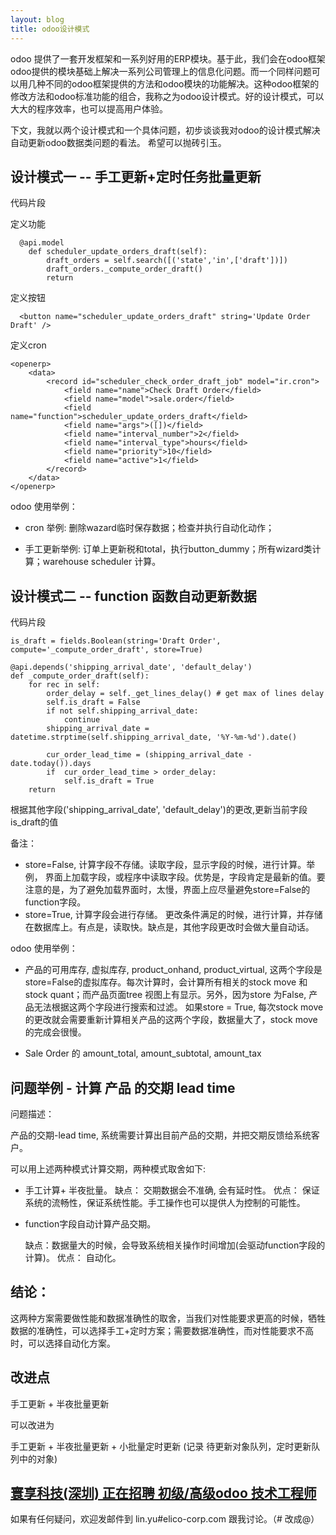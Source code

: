```yaml
---
layout: blog
title: odoo设计模式
---
```


odoo 提供了一套开发框架和一系列好用的ERP模块。基于此，我们会在odoo框架odoo提供的模块基础上解决一系列公司管理上的信息化问题。而一个同样问题可以用几种不同的odoo框架提供的方法和odoo模块的功能解决。这种odoo框架的修改方法和odoo标准功能的组合，我称之为odoo设计模式。好的设计模式，可以大大的程序效率，也可以提高用户体验。

下文，我就以两个设计模式和一个具体问题，初步谈谈我对odoo的设计模式解决自动更新odoo数据类问题的看法。
希望可以抛砖引玉。

## 设计模式一 -- 手工更新+定时任务批量更新

代码片段

定义功能

```
  @api.model
    def scheduler_update_orders_draft(self):
        draft_orders = self.search([('state','in',['draft'])])
        draft_orders._compute_order_draft()
        return

```

定义按钮

```
  <button name="scheduler_update_orders_draft" string='Update Order Draft' />

```

定义cron

```
<openerp>
    <data>
        <record id="scheduler_check_order_draft_job" model="ir.cron">
            <field name="name">Check Draft Order</field>
            <field name="model">sale.order</field>
            <field name="function">scheduler_update_orders_draft</field>
            <field name="args">([])</field>
            <field name="interval_number">2</field>
            <field name="interval_type">hours</field>
            <field name="priority">10</field>
            <field name="active">1</field>  
        </record>
    </data>
</openerp>
```

odoo 使用举例：

* cron 举例: 删除wazard临时保存数据；检查并执行自动化动作；

* 手工更新举例: 订单上更新税和total，执行button_dummy；所有wizard类计算；warehouse scheduler 计算。


## 设计模式二 -- function 函数自动更新数据 

代码片段

```
is_draft = fields.Boolean(string='Draft Order', compute='_compute_order_draft', store=True)

@api.depends('shipping_arrival_date', 'default_delay')
def _compute_order_draft(self):
    for rec in self:
        order_delay = self._get_lines_delay() # get max of lines delay
        self.is_draft = False
        if not self.shipping_arrival_date:
            continue
        shipping_arrival_date = datetime.strptime(self.shipping_arrival_date, '%Y-%m-%d').date()

        cur_order_lead_time = (shipping_arrival_date - date.today()).days
        if  cur_order_lead_time > order_delay:
            self.is_draft = True
    return
```

根据其他字段('shipping_arrival_date', 'default_delay')的更改,更新当前字段is_draft的值

备注：

* store=False, 计算字段不存储。读取字段，显示字段的时候，进行计算。举例， 界面上加载字段，或程序中读取字段。优势是，字段肯定是最新的值。要注意的是，为了避免加载界面时，太慢，界面上应尽量避免store=False的function字段。
* store=True, 计算字段会进行存储。 更改条件满足的时候，进行计算，并存储在数据库上。有点是，读取快。缺点是，其他字段更改时会做大量自动话。

odoo 使用举例：

* 产品的可用库存, 虚拟库存,  product_onhand, product_virtual, 这两个字段是store=False的虚拟库存。每次计算时，会计算所有相关的stock move 和stock quant；而产品页面tree 视图上有显示。另外，因为store 为False, 产品无法根据这两个字段进行搜索和过滤。
如果store = True, 每次stock move 的更改就会需要重新计算相关产品的这两个字段，数据量大了，stock move的完成会很慢。

* Sale Order 的 amount_total, amount_subtotal, amount_tax

## 问题举例 - 计算 产品 的交期 lead time

问题描述：

产品的交期-lead time, 系统需要计算出目前产品的交期，并把交期反馈给系统客户。

可以用上述两种模式计算交期，两种模式取舍如下:
* 手工计算+ 半夜批量。 
	缺点： 交期数据会不准确, 会有延时性。
	优点： 保证系统的流畅性，保证系统性能。手工操作也可以提供人为控制的可能性。

* function字段自动计算产品交期。

	缺点：数据量大的时候，会导致系统相关操作时间增加(会驱动function字段的计算)。
	优点： 自动化。


## 结论：
这两种方案需要做性能和数据准确性的取舍，当我们对性能要求更高的时候，牺牲数据的准确性，可以选择手工+定时方案；需要数据准确性，而对性能要求不高时，可以选择自动化方案。


## 改进点
手工更新 + 半夜批量更新 

可以改进为

手工更新 + 半夜批量更新 + 小批量定时更新 (记录 待更新对象队列，定时更新队列中的对象)

## [寰享科技(深圳) 正在招聘 初级/高级odoo 技术工程师][job_link]
[job_link]: http://simple-is-better.com/jobs/866 "Eilco Shenzhen hire odoo developers"

如果有任何疑问，欢迎发邮件到 lin.yu#elico-corp.com 跟我讨论。（# 改成@）
